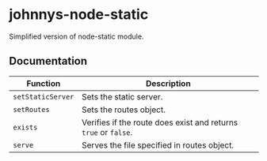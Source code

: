 johnnys-node-static
===================

Simplified version of node-static module.

## Documentation

<table>
  <thead>
    <tr>
      <th>Function</th>
      <th>Description</th>
    </tr>
  </thead>
  <tbody>
    <tr>
      <td><code>setStaticServer</code></td>
      <td>Sets the static server.</td>
    </tr>
    <tr>
      <td><code>setRoutes</code></td>
      <td>Sets the routes object.</td>
    </tr>
    <tr>
      <td><code>exists</code></td>
      <td>Verifies if the route does exist and returns <code>true</code> or <code>false</code>.</td>
    </tr>
    <tr>
      <td><code>serve</code></td>
      <td>Serves the file specified in routes object.</td>
    </tr>
  </tbody>
</table>

